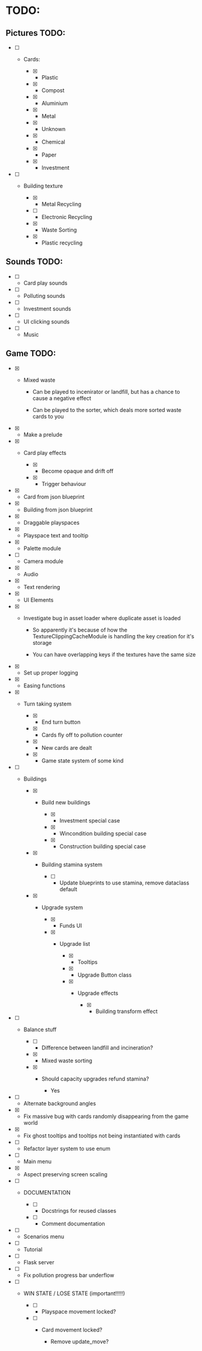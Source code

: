 # TODO:

## Pictures TODO:

- [ ] - Cards:

	- [x] - Plastic

	- [x] - Compost

	- [x] - Aluminium

	- [x] - Metal

	- [x] - Unknown

	- [x] - Chemical

	- [x] - Paper

	- [x] - Investment


- [ ] - Building texture

	- [x] - Metal Recycling

	- [ ] - Electronic Recycling

	- [x] - Waste Sorting

	- [x] - Plastic recycling


## Sounds TODO:

- [ ] - Card play sounds

- [ ] - Polluting sounds

- [ ] - Investment sounds

- [ ] - UI clicking sounds

- [ ] - Music


## Game TODO:

- [x] - Mixed waste

	- Can be played to incenirator or landfill, but has a chance to cause a negative effect

	- Can be played to the sorter, which deals more sorted waste cards to you

- [x] - Make a prelude

- [x] - Card play effects

	- [x] - Become opaque and drift off

	- [x] - Trigger behaviour

- [x] - Card from json blueprint

- [x] - Building from json blueprint

- [x] - Draggable playspaces

- [x] - Playspace text and tooltip

- [x] - Palette module

- [ ] - Camera module

- [x] - Audio

- [x] - Text rendering

- [x] - UI Elements

- [x] - Investigate bug in asset loader where duplicate asset is loaded

	- So apparently it's because of how the TextureClippingCacheModule is handling the key creation for it's storage

	- You can have overlapping keys if the textures have the same size

- [x] - Set up proper logging

- [x] - Easing functions

- [x] - Turn taking system

	- [x] - End turn button

	- [x] - Cards fly off to pollution counter

	- [x] - New cards are dealt

	- [x] - Game state system of some kind

- [ ] - Buildings

	- [x] - Build new buildings

		- [x] - Investment special case

		- [x] - Wincondition building special case

		- [x] - Construction building special case

	- [x] - Building stamina system

		- [ ] - Update blueprints to use stamina, remove dataclass default

	- [x] - Upgrade system

		- [x] - Funds UI

		- [x] - Upgrade list

			- [x] - Tooltips

			- [x] - Upgrade Button class

			- [x] - Upgrade effects

				- [x] - Building transform effect

- [ ] - Balance stuff

	- [ ] - Difference between landfill and incineration?

	- [x] - Mixed waste sorting

	- [x] - Should capacity upgrades refund stamina?

		- Yes

- [ ] - Alternate background angles

- [x] - Fix massive bug with cards randomly disappearing from the game world

- [x] - Fix ghost tooltips and tooltips not being instantiated with cards

- [ ] - Refactor layer system to use enum

- [ ] - Main menu

- [x] - Aspect preserving screen scaling

- [ ] - DOCUMENTATION

	- [ ] - Docstrings for reused classes

	- [ ] - Comment documentation

- [ ] - Scenarios menu

- [ ] - Tutorial

- [ ] - Flask server

- [ ] - Fix pollution progress bar underflow

- [ ] - WIN STATE / LOSE STATE (important!!!!!)

	- [ ] - Playspace movement locked?

	- [ ] - Card movement locked?

		- Remove update_move?
